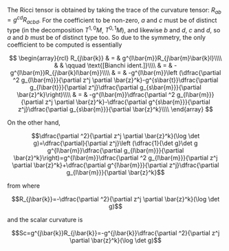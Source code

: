 The Ricci tensor is obtained by taking the trace of the curvature tensor: $R_{ab}=g^{cd}R_{acbd}$. For the coefficient to be non-zero, $a$ and $c$ must be of distinct type (in the decomposition $T^{1,0}M$, $T^{0,1}M$), and likewise $b$ and $d$, $c$ and $d$, so $a$ and $b$ must be of distinct type too. So due to the symmetry, the only coefficient to be computed is essentially

$$
\begin{array}{rcl}
R_{j\bar{k}} & = & g^{l\bar{m}}R_{j\bar{m}\bar{k}l}\\\\
& & \qquad \text{[Bianchi ident.]}\\\\
& = & -g^{l\bar{m}}R_{j\bar{k}l\bar{m}}\\\\
& = & -g^{l\bar{m}}\left (\dfrac{\partial ^2 g_{l\bar{m}}}{\partial z^j \partial \bar{z}^k}-g^{s\bar{t}}\dfrac{\partial g_{l\bar{t}}}{\partial z^j}\dfrac{\partial g_{s\bar{m}}}{\partial \bar{z}^k}\right)\\\\
& = & -g^{l\bar{m}}\dfrac{\partial ^2 g_{l\bar{m}}}{\partial z^j \partial \bar{z}^k}-\dfrac{\partial g^{s\bar{m}}}{\partial z^j}\dfrac{\partial g_{s\bar{m}}}{\partial \bar{z}^k}\\\\
\end{array}
$$

On the other hand,

$$\dfrac{\partial ^2}{\partial z^j \partial \bar{z}^k}(\log \det g)=\dfrac{\partial}{\partial z^j}\left (\dfrac{1}{\det g}\det g g^{l\bar{m}}\dfrac{\partial g_{l\bar{m}}}{\partial \bar{z}^k}\right)=g^{l\bar{m}}\dfrac{\partial ^2 g_{l\bar{m}}}{\partial z^j \partial \bar{z}^k}+\dfrac{\partial g^{l\bar{m}}}{\partial z^j}\dfrac{\partial g_{l\bar{m}}}{\partial \bar{z}^k}$$

from where

$$R_{j\bar{k}}=-\dfrac{\partial ^2}{\partial z^j \partial \bar{z}^k}(\log \det g)$$

and the scalar curvature is 

$$Sc=g^{j\bar{k}}R_{j\bar{k}}=-g^{j\bar{k}}\dfrac{\partial ^2}{\partial z^j \partial \bar{z}^k}(\log \det g)$$